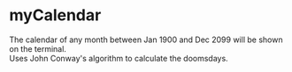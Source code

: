 # myCalendar
The calendar of any month between Jan 1900 and Dec 2099 will be shown on the terminal. <br> Uses John Conway's algorithm to calculate the doomsdays.
